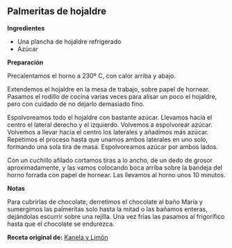 ## Palmeritas de hojaldre

**Ingredientes**

- Una plancha de hojaldre refrigerado
- Azúcar

**Preparación**

Precalentamos el horno a 230º C, con calor arriba y abajo.

Extendemos el hojaldre en la mesa de trabajo, sobre papel de hornear. Pasamos el rodillo de cocina varias veces para alisar un poco el hojaldre, pero con cuidado de no dejarlo demasiado fino.

Espolvoreamos todo el hojaldre con bastante azúcar. Llevamos hacia el centro el lateral derecho y el izquierdo. Volvemos a espolvorear azúcar. Volvemos a llevar hacia el centro los laterales y añadimos más azúcar. Repetimos el proceso hasta que unamos ambos laterales en uno solo, formando una sola tira de masa. Espolvoreamos azúcar por ambos lados.

Con un cuchillo afilado cortamos tiras a lo ancho, de un dedo de grosor aproximadamente, y las vamos colocando boca arriba sobre la bandeja del horno forrada con papel de hornear. Las llevamos al horno unos 10 minutos.

**Notas**

Para cubrirlas de chocolate, derretimos el chocolate al baño María y sumergimos las palmeritas solo hasta la mitad o las bañamos enteras, dejándolas escurrir sobre una rejilla. Una vez frías las pasamos al frigorífico hasta que el chocolate se endurezca.

**Receta original de:** [Kanela y Limón](http://kanelaylimon.blogspot.com/2009/10/palmeras-de-hojaldre.html)